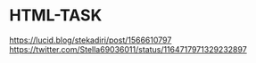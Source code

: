 # HTML-TASK
https://lucid.blog/stekadiri/post/1566610797
https://twitter.com/Stella69036011/status/1164717971329232897
